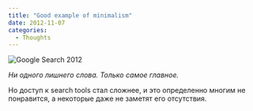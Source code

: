 ```yaml
---
title: "Good example of minimalism"
date: 2012-11-07
categories:
  - Thoughts
---
```


![Google Search 2012](minimalism.png)

_Ни одного лишнего слова. Только самое главное._
 
Но доступ к search tools стал сложнее, и это определенно многим не понравится, а некоторые даже не заметят его отсутствия.
